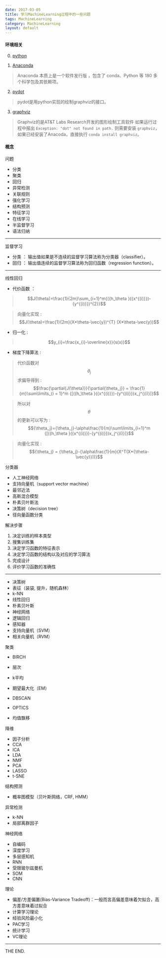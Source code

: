 ```yaml
---
date: 2017-03-05
title: 学习MachineLearning过程中的一些问题
tags: MachineLearning
category: MachineLearning
layout: default
---
```


#### 环境相关

0. [python](https://app.yinxiang.com/shard/s13/nl/621958455/54409a58-c91d-4d22-b457-6e5fbb721a3c/)

1. [Anaconda](https://www.continuum.io/downloads/)
> Anaconda 本质上是一个软件发行版 ，包含了 conda、Python 等 180 多个科学包及其依赖项。

2. [pydot](https://pypi.python.org/pypi/pydot)
> pydot是用python实现的绘制graphviz的接口。

3. [graphviz](http://www.graphviz.org/)
> Graphviz的是AT&T Labs Research开发的图形绘制工具软件
如果运行过程中报出 `Exception: "dot" not found in path.` 则需要安装 `graphviz`，如果已经安装了Anacoda，直接执行 `conda install graphviz`。

<!--more-->

#### 概念

问题

- 分类
- 聚类
- 回归
- 异常检测
- 关联规则
- 强化学习
- 结构预测
- 特征学习
- 在线学习
- 半监督学习
- 语法归纳

 - - -

监督学习
- 分类 ： 输出值如果是不连续的监督学习算法称为分类器（classifier）。
- 回归 ： 输出值连续的监督学习算法称为回归函数（regression function）。

- - -
线性回归
-  代价函数 ：

> $$J(\theta)=\frac{1}{2m}\sum_{i=1}^m{({h_\theta }({x^{(i)}})-{y^{(i)}})^{2}}$$

> 向量化实现 : $$J(\theta)=\frac{1}{2m}(X*\theta-\vec{y})^{T} (X*\theta-\vec{y})$$

-  归一化 :

> $$y_{i}=\frac{x_{i}-\overline{x}}{s(x)}$$

-  梯度下降算法 :

> 代价函数对  $$\theta_j$$ 求偏导得到 :
$$\frac{\partial{J(\theta)}}{\partial{\theta_j}} = \frac{1}{m}\sum\limits_{i = 1}^m {[({h_\theta }({x^{(i)}})-{y^{(i)}})x_j^{(i)}]}$$

> 所以对 $$\theta$$ 的更新可以写为 : $${\theta_j}={\theta_j}-\alpha\frac{1}{m}\sum\limits_{i=1}^m {[({h_\theta }({x^{(i)}})-{y^{(i)}})x_j^{(i)}]}$$

> 向量化实现 : $${\theta_j} = {\theta_j}-{\alpha\frac{1}{m}(X^T(X*{\theta- \vec{y}}))}$$

分类器
- 人工神经网络
- 支持向量机（support vector machine）
- 最邻近法
- 高斯混合模型
- 朴素贝叶斯法
- 决策树（decision tree）
- 径向量函数分类

解决步骤
1. 决定训练的样本类型
2. 搜集训练集
3. 决定学习函数的特征表示
4. 决定学习函数的结构以及对应的学习算法
5. 完成设计
6. 评价学习函数的准确性


- - -

- 决策树
- 表征（装袋, 提升，随机森林）
- k-NN
- 线性回归
- 朴素贝叶斯
- 神经网络
- 逻辑回归
- 感知器
- 支持向量机（SVM）
- 相关向量机（RVM）

聚类

- BIRCH
- 层次
- k平均
- 期望最大化（EM）

- DBSCAN
- OPTICS
- 均值飘移

降维
- 因子分析
- CCA
- ICA
- LDA
- NMF
- PCA
- LASSO
- t-SNE

结构预测
- 概率图模型（贝叶斯网络，CRF, HMM）

异常检测
- k-NN
- 局部离群因子

神经网络
- 自编码
- 深度学习
- 多层感知机
- RNN
- 受限玻尔兹曼机
- SOM
- CNN

理论
- 偏差/方差偏置(Bias-Variance Tradeoff)：一般而言高偏差意味着欠拟合，高方差意味着过拟合
- 计算学习理论
- 经验风险最小化
- PAC学习
- 统计学习
- VC理论




- - -
THE END.

